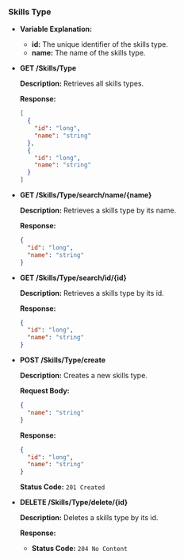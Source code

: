 ### Skills Type

- **Variable Explanation:**

    - **id:** The unique identifier of the skills type.
    - **name:** The name of the skills type.



- **GET /Skills/Type**

  **Description:** Retrieves all skills types.

  **Response:**
  ```json
  [
    {
      "id": "long",
      "name": "string"
    },
    {
      "id": "long",
      "name": "string"
    }
  ]
  ```

- **GET /Skills/Type/search/name/{name}**

  **Description:**  Retrieves a skills type by its name.

  **Response:**
  ```json
  {
    "id": "long",
    "name": "string"
  }
  ```

- **GET /Skills/Type/search/id/{id}**

  **Description:** Retrieves a skills type by its id.

  **Response:**
  ```json
  {
    "id": "long",
    "name": "string"
  }
  ```

- **POST /Skills/Type/create**

  **Description:** Creates a new skills type.

  **Request Body:**
  ```json
  {
    "name": "string"
  }
  ```

  **Response:**
  ```json
  {
    "id": "long",
    "name": "string"
  }
  ```

  **Status Code:** `201 Created`

- **DELETE /Skills/Type/delete/{id}**

  **Description:** Deletes a skills type by its id.

  **Response:**
    - **Status Code:** `204 No Content`
  